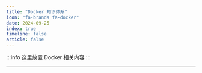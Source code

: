 ```yaml
---
title: "Docker 知识体系"
icon: "fa-brands fa-docker"
date: 2024-09-25
index: true
timeline: false
article: false
---
```

:::info
这里放置 Docker 相关内容
:::

--- 
<AutoCatalog />
